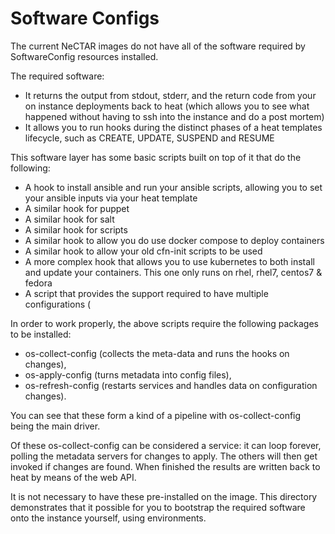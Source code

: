 # Software Configs

The current NeCTAR images do not have all of the software required by SoftwareConfig resources installed.

The required software:

* It returns the output from stdout, stderr, and the return code from your on instance deployments back to heat 
  (which allows you to see what happened without having to ssh into the instance and do a post mortem)
* It allows you to run hooks during the distinct phases of a heat templates lifecycle, such as CREATE, UPDATE, 
  SUSPEND and RESUME

This software layer has some basic scripts built on top of it that do the following:

* A hook to install ansible and run your ansible scripts, allowing you to set your ansible inputs via your heat template
* A similar hook for puppet
* A similar hook for salt
* A similar hook for scripts
* A similar hook to allow you do use docker compose to deploy containers
* A similar hook to allow your old cfn-init scripts to be used
* A more complex hook that allows you to use kubernetes to both install and update your containers. 
  This one only runs on rhel, rhel7, centos7 & fedora
* A script that provides the support required to have multiple configurations (

In order to work properly, the above scripts require the following packages to be installed: 

* os-collect-config (collects the meta-data and runs the hooks on changes), 
* os-apply-config (turns metadata into config files),
* os-refresh-config (restarts services and handles data on configuration changes). 

You can see that these form a kind of a pipeline with os-collect-config being the main driver. 

Of these os-collect-config can be considered a service: it can loop forever, polling the metadata servers for 
changes to apply. The others will then get invoked if changes are found. When finished the results are written 
back to heat by means of the web API.

It is not necessary to have these pre-installed on the image. This directory demonstrates that it possible for you
to bootstrap the required software onto the instance yourself, using environments.


